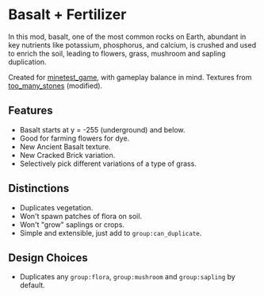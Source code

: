 # Basalt + Fertilizer
In this mod, basalt, one of the most common rocks on Earth, abundant in key nutrients like potassium, phosphorus, and calcium, is crushed and used to enrich the soil, leading to flowers, grass, mushroom and sapling duplication.

Created for [minetest_game](https://content.minetest.net/packages/Minetest/minetest_game/), with gameplay balance in mind. Textures from [too_many_stones](https://content.minetest.net/packages/JoeEnderman/too_many_stones/) (modified).

## Features
- Basalt starts at y = -255 (underground) and below.
- Good for farming flowers for dye.
- New Ancient Basalt texture.
- New Cracked Brick variation.
- Selectively pick different variations of a type of grass.

## Distinctions
- Duplicates vegetation.
- Won't spawn patches of flora on soil.
- Won't "grow" saplings or crops.
- Simple and extensible, just add to `group:can_duplicate`.

## Design Choices
- Duplicates any `group:flora`, `group:mushroom` and `group:sapling` by default.
